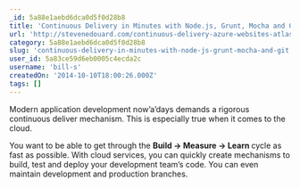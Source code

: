 ```yaml
---
_id: 5a88e1aebd6dca0d5f0d28b8
title: 'Continuous Delivery in Minutes with Node.js, Grunt, Mocha and Git'
url: 'http://stevenedouard.com/continuous-delivery-azure-websites-atlassian/'
category: 5a88e1aebd6dca0d5f0d28b8
slug: 'continuous-delivery-in-minutes-with-node-js-grunt-mocha-and-git'
user_id: 5a83ce59d6eb0005c4ecda2c
username: 'bill-s'
createdOn: '2014-10-10T18:00:26.000Z'
tags: []
---
```


Modern application development now’a’days demands a rigorous continuous deliver mechanism. This is especially true when it comes to the cloud.

You want to be able to get through the <span style="font-weight: bold;">Build -&gt; Measure -&gt; Learn </span>cycle as fast as possible. With cloud services, you can quickly create mechanisms to build, test and deploy your development team’s code. You can even maintain development and production branches.
